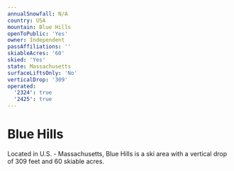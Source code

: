 ```yaml
---
annualSnowfall: N/A
country: USA
mountain: Blue Hills
openToPublic: 'Yes'
owner: Independent
passAffiliations: ''
skiableAcres: '60'
skied: 'Yes'
state: Massachusetts
surfaceLiftsOnly: 'No'
verticalDrop: '309'
operated:
  '2324': true
  '2425': true
---
```



# Blue Hills

Located in U.S. - Massachusetts, Blue Hills is a ski area with a vertical drop of 309 feet and 60 skiable acres.
